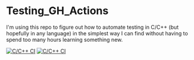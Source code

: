 # Testing_GH_Actions

I'm using this repo to figure out how to automate testing in C/C++ (but hopefully in any language) in the simplest way I can find without having to spend too many hours learning something new.

[![C/C++ CI](https://github.com/ArielMAJ/Testing_GH_Actions/actions/workflows/hellotest.yml/badge.svg)](https://github.com/ArielMAJ/Testing_GH_Actions/actions/workflows/hellotest.yml)
[![C/C++ CI](https://github.com/ArielMAJ/Testing_GH_Actions/actions/workflows/karatsuba.yml/badge.svg)](https://github.com/ArielMAJ/Testing_GH_Actions/actions/workflows/karatsuba.yml)
